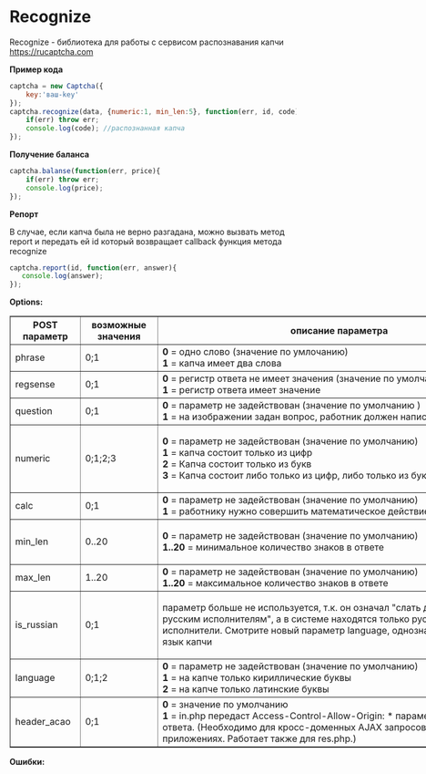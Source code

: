 # Recognize
Recognize - библиотека для работы с сервисом распознавания капчи <https://rucaptcha.com>

__Пример кода__
```js
captcha = new Captcha({
    key:'ваш-key'
});
captcha.recognize(data, {numeric:1, min_len:5}, function(err, id, code){
    if(err) throw err;
    console.log(code); //распознанная капча
});
```
__Получение баланса__
```js
captcha.balanse(function(err, price){
    if(err) throw err;
    console.log(price);
});
```
__Репорт__

В случае, если капча была не верно разгадана, можно вызвать метод report и передать ей id который возвращает callback функция метода recognize
```js
captcha.report(id, function(err, answer){
   console.log(answer);
});
```

__Options:__
<table border="1" cellpadding="1" cellspacing="1" style="width:900px">
	<thead>
		<tr>
			<th scope="col">POST параметр</th>
			<th scope="col">возможные значения</th>
			<th scope="col">описание параметра</th>
		</tr>
	</thead>
	<tbody>
		<tr>
			<td>phrase</td>
			<td>0;1</td>
			<td><strong>0</strong> = одно слово (значение по умлочанию)<br>
			<strong>1</strong> = капча имеет два слова</td>
		</tr>
		<tr>
			<td>regsense</td>
			<td>0;1</td>
			<td><strong>0</strong> = регистр ответа не имеет значения (значение по умолчанию )<br>
			<strong>1</strong> = регистр ответа имеет значение</td>
		</tr>
		<tr>
			<td>question</td>
			<td>0;1</td>
			<td><strong>0</strong> = параметр не задействован (значение по умолчанию )<br>
			<strong>1</strong> = на изображении задан вопрос, работник должен написать ответ</td>
		</tr>
		<tr>
			<td>numeric</td>
			<td>0;1;2;3</td>
			<td>
			<p><strong>0</strong> = параметр не задействован (значение по умолчанию)<br>
			<strong>1</strong> = капча состоит только из цифр<br>
			<strong>2</strong> = Капча состоит только из букв<br>
			<strong>3</strong> = Капча состоит либо только из цифр, либо только из букв.</p>
			</td>
		</tr>
		<tr>
			<td>calc</td>
			<td>0;1</td>
			<td><strong>0</strong> = параметр не задействован (значение по умолчанию)<br>
			<strong>1</strong> = работнику нужно совершить математическое действие с капчи</td>
		</tr>
		<tr>
			<td>min_len</td>
			<td>0..20</td>
			<td>
			<p><strong>0</strong> = параметр не задействован (значение по умолчанию)<br>
			<strong>1..20 </strong>= минимальное количество знаков в ответе</p>
			</td>
		</tr>
		<tr>
			<td>max_len</td>
			<td>1..20</td>
			<td><strong>0</strong> = параметр не задействован (значение по умолчанию)<br>
			<strong>1..20 </strong>= максимальное количество знаков в ответе</td>
		</tr>
		<tr>
			<td>is_russian</td>
			<td>0;1</td>
			<td>
			<p>параметр больше не используется, т.к. он означал "слать данную капчу русским исполнителям", а в системе находятся только русскоязычные исполнители. Смотрите новый параметр language, однозначно обозначающий язык капчи</p>
			</td>
		</tr>
		<tr>
			<td>language</td>
			<td>0;1;2</td>
			<td>
			<strong>0</strong> = параметр не задействован (значение по умолчанию)<br>
			<strong>1</strong> = на капче только кириллические буквы<br>
			<strong>2</strong> = на капче только латинские буквы<br>
			</td>
		</tr>
		<tr>
			<td>header_acao</td>
			<td>0;1</td>
			<td><strong>0</strong> = значение по умолчанию<br>
			<strong>1</strong> = in.php передаст Access-Control-Allow-Origin: * параметр в заголовке ответа. (Необходимо для кросс-доменных AJAX запросов в браузерных приложениях. Работает также для res.php.)</td>
		</tr>
	</tbody>
</table>


__Ошибки:__
